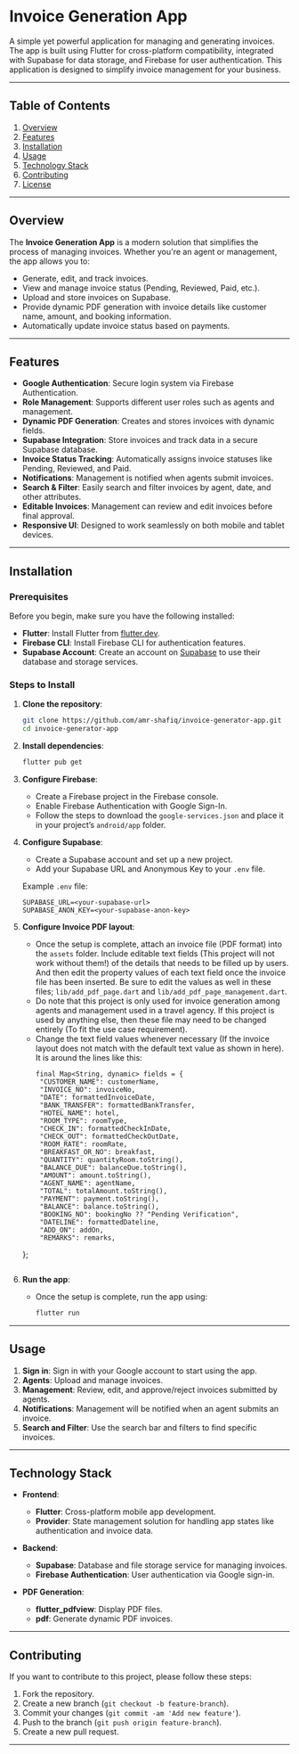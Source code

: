 # **Invoice Generation App**

A simple yet powerful application for managing and generating invoices. The app is built using Flutter for cross-platform compatibility, integrated with Supabase for data storage, and Firebase for user authentication. This application is designed to simplify invoice management for your business.

---

## **Table of Contents**
1. [Overview](#overview)
2. [Features](#features)
3. [Installation](#installation)
4. [Usage](#usage)
5. [Technology Stack](#technology-stack)
6. [Contributing](#contributing)
7. [License](#license)

---

## **Overview**

The **Invoice Generation App** is a modern solution that simplifies the process of managing invoices. Whether you're an agent or management, the app allows you to:

- Generate, edit, and track invoices.
- View and manage invoice status (Pending, Reviewed, Paid, etc.).
- Upload and store invoices on Supabase.
- Provide dynamic PDF generation with invoice details like customer name, amount, and booking information.
- Automatically update invoice status based on payments.

---

## **Features**

- **Google Authentication**: Secure login system via Firebase Authentication.
- **Role Management**: Supports different user roles such as agents and management.
- **Dynamic PDF Generation**: Creates and stores invoices with dynamic fields.
- **Supabase Integration**: Store invoices and track data in a secure Supabase database.
- **Invoice Status Tracking**: Automatically assigns invoice statuses like Pending, Reviewed, and Paid.
- **Notifications**: Management is notified when agents submit invoices.
- **Search & Filter**: Easily search and filter invoices by agent, date, and other attributes.
- **Editable Invoices**: Management can review and edit invoices before final approval.
- **Responsive UI**: Designed to work seamlessly on both mobile and tablet devices.

---

## **Installation**

### Prerequisites

Before you begin, make sure you have the following installed:

- **Flutter**: Install Flutter from [flutter.dev](https://flutter.dev).
- **Firebase CLI**: Install Firebase CLI for authentication features.
- **Supabase Account**: Create an account on [Supabase](https://supabase.io) to use their database and storage services.

### Steps to Install

1. **Clone the repository**:
    ```bash
    git clone https://github.com/amr-shafiq/invoice-generator-app.git
    cd invoice-generator-app
    ```

2. **Install dependencies**:
    ```bash
    flutter pub get
    ```

3. **Configure Firebase**:
   - Create a Firebase project in the Firebase console.
   - Enable Firebase Authentication with Google Sign-In.
   - Follow the steps to download the `google-services.json` and place it in your project’s `android/app` folder.

4. **Configure Supabase**:
   - Create a Supabase account and set up a new project.
   - Add your Supabase URL and Anonymous Key to your `.env` file.

    Example `.env` file:
    ```plaintext
    SUPABASE_URL=<your-supabase-url>
    SUPABASE_ANON_KEY=<your-supabase-anon-key>
    ```
5. **Configure Invoice PDF layout**:
   - Once the setup is complete, attach an invoice file (PDF format) into the `assets` folder. Include editable text fields (This project will not work without them!) of the details that needs to be filled up by users. And then edit the property values of each text field once the invoice file has been inserted. Be sure to edit the values as well in these files; `lib/add_pdf_page.dart` and `lib/add_pdf_page_management.dart`.
   - Do note that this project is only used for invoice generation among agents and management used in a travel agency. If this project is used by anything else, then these file may need to be changed entirely (To fit the use case requirement).
   - Change the text field values whenever necessary (If the invoice layout does not match with the default text value as shown in here). It is around the lines like this:
     ```plaintext
     final Map<String, dynamic> fields = {
      "CUSTOMER_NAME": customerName,
      "INVOICE_NO": invoiceNo,
      "DATE": formattedInvoiceDate,
      "BANK_TRANSFER": formattedBankTransfer,
      "HOTEL_NAME": hotel,
      "ROOM_TYPE": roomType,
      "CHECK_IN": formattedCheckInDate,
      "CHECK_OUT": formattedCheckOutDate,
      "ROOM_RATE": roomRate,
      "BREAKFAST_OR_NO": breakfast,
      "QUANTITY": quantityRoom.toString(),
      "BALANCE_DUE": balanceDue.toString(),
      "AMOUNT": amount.toString(),
      "AGENT_NAME": agentName,
      "TOTAL": totalAmount.toString(),
      "PAYMENT": payment.toString(),
      "BALANCE": balance.toString(),
      "BOOKING_NO": bookingNo ?? "Pending Verification",
      "DATELINE": formattedDateline,
      "ADD_ON": addOn,
      "REMARKS": remarks,
    };
     ```
6. **Run the app**:
   - Once the setup is complete, run the app using:
     ```bash
     flutter run
     ```

---

## **Usage**

1. **Sign in**: Sign in with your Google account to start using the app.
2. **Agents**: Upload and manage invoices.
3. **Management**: Review, edit, and approve/reject invoices submitted by agents.
4. **Notifications**: Management will be notified when an agent submits an invoice.
5. **Search and Filter**: Use the search bar and filters to find specific invoices.

---

## **Technology Stack**

- **Frontend**: 
    - **Flutter**: Cross-platform mobile app development.
    - **Provider**: State management solution for handling app states like authentication and invoice data.

- **Backend**: 
    - **Supabase**: Database and file storage service for managing invoices.
    - **Firebase Authentication**: User authentication via Google sign-in.

- **PDF Generation**:
    - **flutter_pdfview**: Display PDF files.
    - **pdf**: Generate dynamic PDF invoices.

---

## **Contributing**

If you want to contribute to this project, please follow these steps:

1. Fork the repository.
2. Create a new branch (`git checkout -b feature-branch`).
3. Commit your changes (`git commit -am 'Add new feature'`).
4. Push to the branch (`git push origin feature-branch`).
5. Create a new pull request.

---

